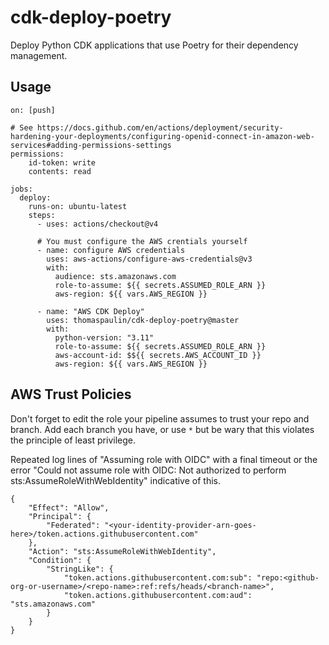 # cdk-deploy-poetry

Deploy Python CDK applications that use Poetry for their dependency management.

## Usage
```
on: [push]

# See https://docs.github.com/en/actions/deployment/security-hardening-your-deployments/configuring-openid-connect-in-amazon-web-services#adding-permissions-settings
permissions:
    id-token: write
    contents: read

jobs:
  deploy:
    runs-on: ubuntu-latest
    steps:
      - uses: actions/checkout@v4

      # You must configure the AWS crentials yourself
      - name: configure AWS credentials
        uses: aws-actions/configure-aws-credentials@v3
        with:
          audience: sts.amazonaws.com
          role-to-assume: ${{ secrets.ASSUMED_ROLE_ARN }}
          aws-region: ${{ vars.AWS_REGION }}
        
      - name: "AWS CDK Deploy"
        uses: thomaspaulin/cdk-deploy-poetry@master
        with:
          python-version: "3.11"
          role-to-assume: ${{ secrets.ASSUMED_ROLE_ARN }}
          aws-account-id: $${{ secrets.AWS_ACCOUNT_ID }}
          aws-region: ${{ vars.AWS_REGION }}
```
## AWS Trust Policies

Don't forget to edit the role your pipeline assumes to trust your repo and branch. Add each branch you have, or use `*` but be wary that this violates the principle of least privilege.

Repeated log lines of "Assuming role with OIDC" with a final timeout or the error "Could not assume role with OIDC: Not authorized to perform sts:AssumeRoleWithWebIdentity" indicative of this.

```
{
    "Effect": "Allow",
    "Principal": {
        "Federated": "<your-identity-provider-arn-goes-here>/token.actions.githubusercontent.com"
    },
    "Action": "sts:AssumeRoleWithWebIdentity",
    "Condition": {
        "StringLike": {
            "token.actions.githubusercontent.com:sub": "repo:<github-org-or-username>/<repo-name>:ref:refs/heads/<branch-name>",
            "token.actions.githubusercontent.com:aud": "sts.amazonaws.com"
        }
    }
}
```
